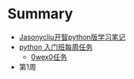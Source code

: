 # Summary

* [Jasonycliu开智python版学习笔记](README.md)
* [python 入门班每周任务](第0周.md)
   * [0wex0任务](owex0md)
* 第1周

